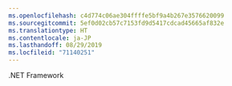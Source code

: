 ```yaml
---
ms.openlocfilehash: c4d774c06ae304ffffe5bf9a4b267e3576620099
ms.sourcegitcommit: 5ef0d02cb57c7153fd9d5417cdcad45665af832e
ms.translationtype: HT
ms.contentlocale: ja-JP
ms.lasthandoff: 08/29/2019
ms.locfileid: "71140251"
---
```

.NET Framework